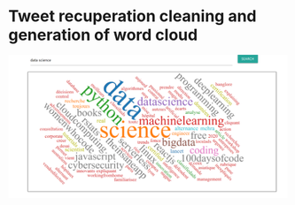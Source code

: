 # Tweet recuperation cleaning and generation of word cloud

![capture of word cloud](static/capture.PNG)


